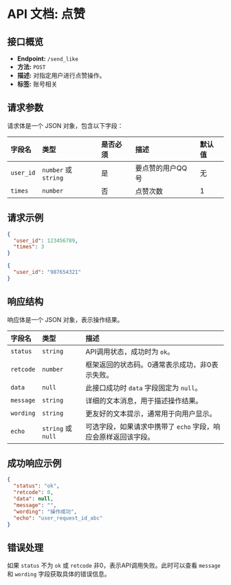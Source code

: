 # API 文档: 点赞

## 接口概览

-   **Endpoint:** `/send_like`
-   **方法:** `POST`
-   **描述:** 对指定用户进行点赞操作。
-   **标签:** 账号相关

## 请求参数

请求体是一个 JSON 对象，包含以下字段：

| 字段名    | 类型        | 是否必须 | 描述     | 默认值 |
| :-------- | :---------- | :------- | :------- | :----- |
| `user_id` | `number` 或 `string` | 是       | 要点赞的用户QQ号 | 无     |
| `times`   | `number`    | 否       | 点赞次数   | 1      |

## 请求示例

```json
{
  "user_id": 123456789,
  "times": 3
}
```

```json
{
  "user_id": "987654321"
}
```

## 响应结构

响应体是一个 JSON 对象，表示操作结果。

| 字段名  | 类型      | 描述                                                                 |
| :------ | :-------- | :------------------------------------------------------------------- |
| `status`| `string`  | API调用状态，成功时为 `ok`。                                          |
| `retcode`| `number`  | 框架返回的状态码。0通常表示成功，非0表示失败。                        |
| `data`  | `null`    | 此接口成功时 `data` 字段固定为 `null`。                               |
| `message`| `string`  | 详细的文本消息，用于描述操作结果。                                    |
| `wording`| `string`  | 更友好的文本提示，通常用于向用户显示。                                |
| `echo`  | `string` 或 `null` | 可选字段，如果请求中携带了 `echo` 字段，响应会原样返回该字段。 |

## 成功响应示例

```json
{
  "status": "ok",
  "retcode": 0,
  "data": null,
  "message": "",
  "wording": "操作成功",
  "echo": "user_request_id_abc"
}
```

## 错误处理

如果 `status` 不为 `ok` 或 `retcode` 非0，表示API调用失败。此时可以查看 `message` 和 `wording` 字段获取具体的错误信息。